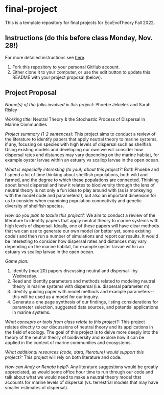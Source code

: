 # final-project

This is a template repository for final projects for EcoEvoTheory Fall 2022.

## Instructions (do this before class Monday, Nov. 28!)

For more detailed instructions see [here](https://github.com/eco-evo-thr-2022/final-project/blob/main/how_to_fork.md).

1.  Fork this repository to your personal GitHub account.
2.  Either clone it to your computer, or use the edit button to update this README with your project proposal (below).


## Project Proposal

*Name(s) of the folks involved in this project:* Phoebe Jekielek and Sarah Risley

*Working title:* Neutral Theory & the Stochastic Process of Dispersal in Marine Communities 

*Project summary (1-2 sentences):*
This project aims to conduct a review of the literature to identify papers that apply neutral theory to marine systems, if any, focusing on species with high levels of dispersal such as shellfish. Using existing models and developing our own we will consider how dispersal rates and distances may vary depending on the marine habitat, for example oyster larvae within an estuary vs scallop larvae in the open ocean. 


*What is especially interesting (to you!) about this project?:*
Both Phoebe and I spend a lot of time thinking about shellfish populations, both wild and farmed, and the degree to which these populations are connected. Thinking about larval dispersal and how it relates to biodiversity through the lens of neutral theory is not only a fun idea to play around with (as is monkeying with the model code and parameters!), but also an important dimension for us to consider when examining population connectivity and genetic diversity of shellfish species.  

*How do you plan to tackle this project?:* We aim to conduct a review of the literature to identify papers that apply neutral theory to marine systems with high levels of dispersal. Ideally, one of these papers will have clear methods that we can use to generate our own model (or better yet, some existing code!) and then run a number of simulations and report our results. It would be interesting to consider how dispersal rates and distances may vary depending on the marine habitat, for example oyster larvae within an estuary vs scallop larvae in the open ocean. 

*Game plan:*

1) Identify (max 20) papers discussing neutral and dispersal--by Wednesday.
2) Read and identify parameters and methods related to modeling neutral theory in marine systems with dispersal (i.e. dispersal parameter m).
3) Identity guiding paper with model methods and example parameters--this will be used as a model for our inquiry.
4) Generate a one page synthesis of our findings, listing considerations for parameter selection, suggested data sources, and potential applications in marine systems. 

*What concepts or tools from class relate to this project?:* This project relates directly to our discussions of neutral theory and its applications in the field of ecology. The goal of this project is to delve more deeply into the theory of the neutral theory of biodiversity and explore how it can be applied in the context of marine communities and ecosystems. 

*What additional resources (code, data, literature) would support this project?:* This project will rely on both literature and code. 

*How can Andy or Renata help?:* Any literature suggestions would be greatly appreciated, as would some office hour time to run through our code and talk about what we would need to make a neutral theory model that accounts for marine levels of dispersal (vs. terrestrial models that may have smaller estimates of dispersal). 
